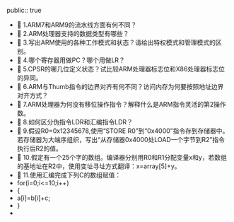 public:: true

- 🔵 1.ARM7和ARM9的流水线方面有何不同？
- 🔵 2.ARM处理器支持的数据类型有哪些？
- 🔵 3.写出ARM使用的各种工作模式和状态？请给出特权模式和管理模式的区别。
- 🔵 4.哪个寄存器用做PC？哪个用做LR？
- 🔵 5.CPSR的哪几位定义状态？试比较ARM处理器标志位和X86处理器标志位的异同。
- 🔵 6.ARM与Thumb指令的边界对齐有何不同？访问内存为何要按照地址边界对齐方式？
- 🔵 7.ARM处理器为何没有移位操作指令？解释什么是ARM指令灵活的第2操作数。
- 🔵 8.如何区分伪指令LDR和汇编指令LDR？
- 🔵 9.假设R0=0x12345678,使用“STORE R0”到“0x4000”指令存到存储器中。若存储器为大端序组织，写出“从存储器0x4000处LOAD一个字节到R2”指令执行后R2的值。
- 🔵 10.假定有一个25个字的数组。编译器分别用R0和R1分配变量x和y，若数组的基地址在R2中，使用变址寻址方式翻译：x=array[5]+y。
- 🔵 11.使用汇编完成下列C的数组赋值：
- for(i=0;i<=10;i++)
- {
- a[i]=b[i]+c;
- }
-
